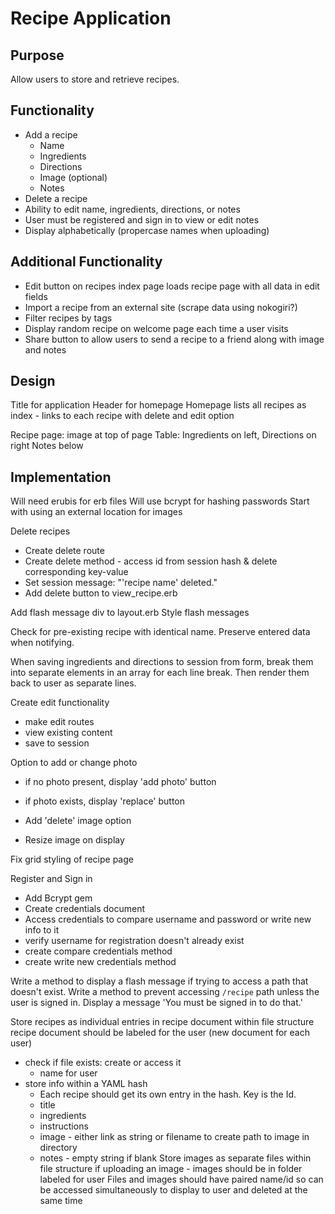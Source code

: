 # Recipe Application

## Purpose
Allow users to store and retrieve recipes.

## Functionality
* Add a recipe
  * Name
  * Ingredients
  * Directions
  * Image (optional)
  * Notes
* Delete a recipe
* Ability to edit name, ingredients, directions, or notes
* User must be registered and sign in to view or edit notes
* Display alphabetically (propercase names when uploading)

## Additional Functionality
* Edit button on recipes index page loads recipe page with all data in edit fields
* Import a recipe from an external site (scrape data using nokogiri?)
* Filter recipes by tags
* Display random recipe on welcome page each time a user visits
* Share button to allow users to send a recipe to a friend along with image and notes

## Design
Title for application
Header for homepage
Homepage lists all recipes as index - links to each recipe with delete and edit option

Recipe page: image at top of page
Table: Ingredients on left, Directions on right
Notes below

## Implementation
Will need erubis for erb files
Will use bcrypt for hashing passwords
Start with using an external location for images

Delete recipes  
* Create delete route
* Create delete method - access id from session hash & delete corresponding key-value
* Set session message: "'recipe name' deleted."
* Add delete button to view_recipe.erb

Add flash message div to layout.erb
Style flash messages

Check for pre-existing recipe with identical name.
Preserve entered data when notifying.

When saving ingredients and directions to session from form, break them into separate elements in an array for each line break. Then render them back to user as separate lines.

Create edit functionality
* make edit routes
* view existing content
* save to session

Option to add or change photo
* if no photo present, display 'add photo' button
* if photo exists, display 'replace' button

* Add 'delete' image option
* Resize image on display

Fix grid styling of recipe page

Register and Sign in
* Add Bcrypt gem
* Create credentials document
* Access credentials to compare username and password or write new info to it
* verify username for registration doesn't already exist
* create compare credentials method
* create write new credentials method

Write a method to display a flash message if trying to access a path that doesn't exist.
Write a method to prevent accessing `/recipe` path unless the user is signed in.
  Display a message 'You must be signed in to do that.'

Store recipes as individual entries in recipe document within file structure
  recipe document should be labeled for the user (new document for each user)
  * check if file exists: create or access it
    * name for user
  * store info within a YAML hash
    * Each recipe should get its own entry in the hash. Key is the Id.
    * title
    * ingredients
    * instructions
    * image - either link as string or filename to create path to image in directory
    * notes - empty string if blank
Store images as separate files within file structure
  if uploading an image - images should be in folder labeled for user
Files and images should have paired name/id so can be accessed simultaneously to display to user and deleted at the same time
